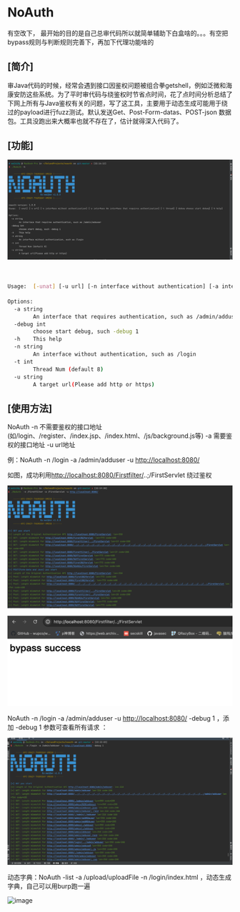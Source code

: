 # NoAuth
有空改下，
最开始的目的是自己总审代码所以就简单辅助下白盒啥的。。。有空把bypass规则与判断规则完善下，再加下代理功能啥的



## \[简介]

审Java代码的时候，经常会遇到接口因鉴权问题被组合拳getshell，例如泛微和海康安防这些系统。为了平时审代码与绕鉴权时节省点时间，花了点时间分析总结了下网上所有与Java鉴权有关的问题，写了这工具，主要用于动态生成可能用于绕过的payload进行fuzz测试。默认发送Get、Post-Form-datas、POST-json 数据包。工具没跑出来大概率也就不存在了，估计就得深入代码了。

## \[功能]

![](image/image_KtBTT0LNqX.png)

```bash


Usage:  [-unat] [-u url] [-n interface without authentication] [-a interface An interface that requires authentication] [-t thread] [-debug choose start debug] [-h help]

Options:
  -a string
        An interface that requires authentication, such as /admin/adduser
  -debug int
        choose start debug, such -debug 1
  -h    This help
  -n string
        An interface without authentication, such as /login
  -t int
        Thread Num (default 8)
  -u string
        A target url(Please add http or https)


```

## \[使用方法]

NoAuth -n 不需要鉴权的接口地址(如/login、/register、/index.jsp、/index.html、/js/background.js等) -a 需要鉴权的接口地址 -u url地址

例：NoAuth -n /login -a /admin/adduser -u [http://localhost:8080/](http://localhost:8080/ "http://localhost:8080/")&#x20;

如图，成功利用[http://localhost:8080/Firstfilter/](http://localhost:8080/Firstfilter/ "http://localhost:8080/Firstfilter/")..;/FirstServlet  绕过鉴权

![](image/image_rvuUWUCy2w.png)

![](image/image_jbIueinWPF.png)

NoAuth  -n /login -a /admin/adduser -u [http://localhost:8080/](http://localhost:8080/ "http://localhost:8080/") -debug 1 ，添加 -debug 1 参数可查看所有请求 ：

![](image/image_rOjvXpoojL.png)

动态字典：NoAuth -list  -a /upload/uploadFile -n /login/index.html ，动态生成字典，自己可以用burp跑一遍

<img width="778" alt="image" src="https://github.com/user-attachments/assets/975e89f3-d440-4024-a094-f491d8debd33" />


